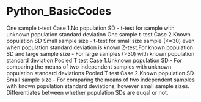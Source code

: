# Python_BasicCodes

One sample t-test Case 1.No population SD - t-test for sample with unknown population standard deviation
One sample t-test Case 2.Known population SD Small sample size - t-test for small size sample (<=30) even when population standard deviation is known
Z-test.For known population SD and large sample size - For large samples (>30) with known population standard deviation 
Pooled T test Case 1.Unknown population SD - For comparing the means of two independent samples with unknown population standard deviations
Pooled T test Case 2.Known population SD Small sample size - For comparing the means of two independent samples with known population standard deviations, however small sample sizes. Differentiates between whether population SDs are euqal or not. 

